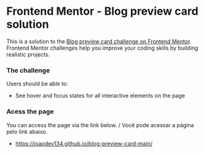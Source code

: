 # Frontend Mentor - Blog preview card solution

This is a solution to the [Blog preview card challenge on Frontend Mentor](https://www.frontendmentor.io/challenges/blog-preview-card-ckPaj01IcS). Frontend Mentor challenges help you improve your coding skills by building realistic projects. 

### The challenge

Users should be able to:

- See hover and focus states for all interactive elements on the page

### Acess the page

You can access the page via the link below. / Você pode acessar a página pelo link abaixo.

- https://joaodev134.github.io/blog-preview-card-main/
